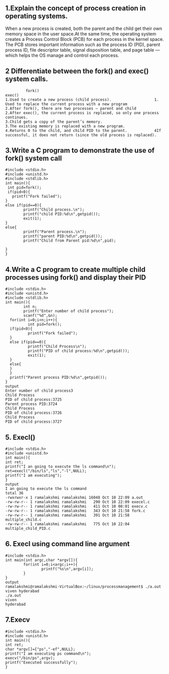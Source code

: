 ## 1.Explain the concept of process creation in operating systems.
When a new process is created, both the parent and the child get their own memory space in the user space.At the same time, the operating system creates a Process Control Block (PCB) for each process in the kernel space.
The PCB stores important information such as the process ID (PID), parent process ID, file descriptor table, signal disposition table, and page table — which helps the OS manage and control each process.

## 2 Differentiate between the fork() and exec() system calls.
```
         fork()                                                           exec()
1.Used to create a new process (child process).                   1. Used to replace the current process with a new program
2.After fork(), there are two processes – parent and child        2.After exec(), the current process is replaced, so only one process continues.
3.Child gets a copy of the parent’s memory.                       3.The existing memory is replaced with a new program.
4.Returns 0 to the child, and child PID to the parent.            4If successful, it does not return (since the old process is replaced).
```
## 3.Write a C program to demonstrate the use of fork() system call
```
#include <stdio.h>
#include <unistd.h>
#include <stdlib.h>
int main(){
 int pid=fork();
 if(pid<0){
   printf("Fork failed");
}
else if(pid==0){
        printf("Child process.\n");
        printf("child PID:%d\n",getpid());
        exit(1);
}
else{
        printf("Parent process.\n");
        printf("parent PID:%d\n",getpid());
        printf("Child from Parent pid:%d\n",pid);

}
}
```
## 4.Write a C program to create multiple child processes using fork() and display their PID
```
#include <stdio.h>
#include <unistd.h>
#include <stdlib.h>
int main(){
        int n;
        printf("Enter number of child process");
        scanf("%d",&n);
  for(int i=0;i<n;i++){
          int pid=fork();
  if(pid<0){
          printf("Fork failed");
  }
  else if(pid==0){
          printf("Child Process\n");
          printf("PID of child process:%d\n",getpid());
          exit(1);
  }
  else{
  }
  }
  printf("Parent process PID:%d\n",getpid());
}
output
Enter number of child process3
Child Process
PID of child process:3725
Parent process PID:3724
Child Process
PID of child process:3726
Child Process
PID of child process:3727
```
## 5. Execl()
```
#include <stdio.h>
#include <unistd.h>
int main(){
int ret;
printf("I an going to execute the ls command\n");
ret=execl("/bin/ls","ls","-l",NULL);
printf("I am executing");
}
output
I an going to execute the ls command
total 36
-rwxrwxr-x 1 ramalakshmi ramalakshmi 16048 Oct 10 22:09 a.out
-rw-rw-r-- 1 ramalakshmi ramalakshmi   290 Oct 10 22:09 execel.c
-rw-rw-r-- 1 ramalakshmi ramalakshmi   411 Oct 10 08:01 execv.c
-rw-rw-r-- 1 ramalakshmi ramalakshmi   343 Oct 10 21:58 fork.c
-rw-rw-r-- 1 ramalakshmi ramalakshmi   391 Oct 10 21:58 multiple_child.c
-rw-rw-r-- 1 ramalakshmi ramalakshmi   775 Oct 10 22:04 multiple_child_PID.c
```
## 6. Execl using command line argument
```
#include <stdio.h>
int main(int argc,char *argv[]){
        for(int i=0;i<argc;i++){
                printf("%s\n",argv[i]);
        }
}
output
ramalakshmi@ramalakshmi-VirtualBox:~/linux/processmanagement$ ./a.out viven hyderabad
./a.out
viven
hyderabad
```
## 7.Execv
```
#include <stdio.h>
#include <unistd.h>
int main(){
int ret;
char *argv[]={"ps","-ef",NULL};
printf("I am executing ps command\n");
execv("/bin/ps",argv);
printf("Executed successfully");
}
```





